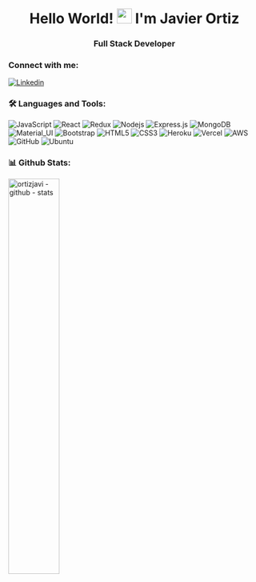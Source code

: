 <h1 align= "center"><b>Hello World! <img src="https://media.giphy.com/media/hvRJCLFzcasrR4ia7z/giphy.gif" width="30px"> I'm Javier Ortiz</b></h1>
<h3 align="center">Full Stack Developer</h3>


<h3 align="left">Connect with me:</h3>

[![Linkedin](https://img.shields.io/badge/-LinkedIn-blue?style=flat&logo=Linkedin&logoColor=white&link=https://linkedin.com/in/brennankbrown/)](https://www.linkedin.com/in/ortiz-javier/)



### 🛠️ Languages and Tools:

![JavaScript](https://img.shields.io/badge/-JavaScript-black?style=flat-square&logo=javascript)
![React](https://img.shields.io/badge/-React-black?style=flat-square&logo=react)
![Redux](https://img.shields.io/badge/-Redux-black?style=flat-square&logo=Redux)
![Nodejs](https://img.shields.io/badge/-Nodejs-black?style=flat-square&logo=Node.js)
![Express.js](https://img.shields.io/badge/express.js-black.svg?style=flat-square&logo=express)
![MongoDB](https://img.shields.io/badge/-MongoDB-black?style=flat-square&logo=mongodb)
![Material_UI](https://img.shields.io/badge/-Material_UI-black?style=flat-square&logo=material-ui)
![Bootstrap](https://img.shields.io/badge/-Bootstrap-black?style=flat-square&logo=bootstrap)
![HTML5](https://img.shields.io/badge/-HTML5-black?style=flat-square&logo=html5&logoColor=white)
![CSS3](https://img.shields.io/badge/-CSS3-black?style=flat-square&logo=css3)
![Heroku](https://img.shields.io/badge/-Heroku-black?style=flat-square&logo=heroku)
![Vercel](https://img.shields.io/badge/-Vercel-black?style=flat-square&logo=vercel)
![AWS](https://img.shields.io/badge/AWS-black.svg?style=flat-square&logo=amazon-aws)
![GitHub](https://img.shields.io/badge/-GitHub-black?style=flat-square&logo=github)
![Ubuntu](https://img.shields.io/badge/-Ubuntu-black?style=flat-square&logo=ubuntu)

### 📊 Github Stats:

<div>
  <img align="center" 
  width="45%" src="https://github-readme-stats.vercel.app/api?username=ortizjavi&bg_color=0D1117&title_color=00AFEC&text_color=fff&show_icons=true" alt="ortizjavi - github - stats" />
</div>
